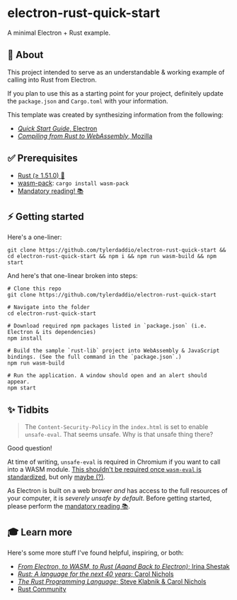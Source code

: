 # electron-rust-quick-start
A minimal Electron + Rust example.

## 🌈 About

This project intended to serve as an understandable & working example of calling into Rust from Electron.

If you plan to use this as a starting point for your project, definitely update the `package.json` and `Cargo.toml` with your information.

This template was created by synthesizing information from the following:

- [*Quick Start Guide*, Electron](https://www.electronjs.org/docs/tutorial/quick-start)
- [*Compiling from Rust to WebAssembly*, Mozilla](https://developer.mozilla.org/en-US/docs/WebAssembly/Rust_to_wasm)

## ✅ Prerequisites

- [Rust (≥ 1.51.0) 🦀 ](https://www.rust-lang.org/)
- [wasm-pack](https://github.com/rustwasm/wasm-pack): `cargo install wasm-pack`
- [Mandatory reading! 📚](https://www.electronjs.org/docs/tutorial/security)

## ⚡️ Getting started

Here's a one-liner:
```
git clone https://github.com/tylerdaddio/electron-rust-quick-start && cd electron-rust-quick-start && npm i && npm run wasm-build && npm start
```

And here's that one-linear broken into steps:

```
# Clone this repo
git clone https://github.com/tylerdaddio/electron-rust-quick-start

# Navigate into the folder
cd electron-rust-quick-start

# Download required npm packages listed in `package.json` (i.e. Electron & its dependencies)
npm install

# Build the sample `rust-lib` project into WebAssembly & JavaScript bindings. (See the full command in the `package.json`.)
npm run wasm-build

# Run the application. A window should open and an alert should appear.
npm start
```

## ✨ Tidbits

> The `Content-Security-Policy` in the `index.html` is set to enable `unsafe-eval`. That seems unsafe. Why is that unsafe thing there?

Good question! 

At time of writing, `unsafe-eval` is required in Chromium if you want to call into a WASM module. [This shouldn't be required once `wasm-eval` is standardized](https://github.com/WebAssembly/content-security-policy/issues/7), but only [maybe (?)](https://bugs.chromium.org/p/chromium/issues/detail?id=948834&can=1&q=wasm-eval).

As Electron is built on a web brower *and* has access to the full resources of your computer, it is *severely unsafe by default*. Before getting started, please perform the [mandatory reading 📚](https://www.electronjs.org/docs/tutorial/security).

## 🎓 Learn more

Here's some more stuff I've found helpful, inspiring, or both:

- [*From Electron, to WASM, to Rust (Aaand Back to Electron)*; Irina Shestak](https://www.youtube.com/watch?v=lLzFJenzBng)
- [*Rust: A language for the next 40 years*; Carol Nichols](https://www.youtube.com/watch?v=A3AdN7U24iU&t=2934s)
- [*The Rust Programming Language*; Steve Klabnik & Carol Nichols](https://doc.rust-lang.org/book)
- [Rust Community](https://www.rust-lang.org/community)
